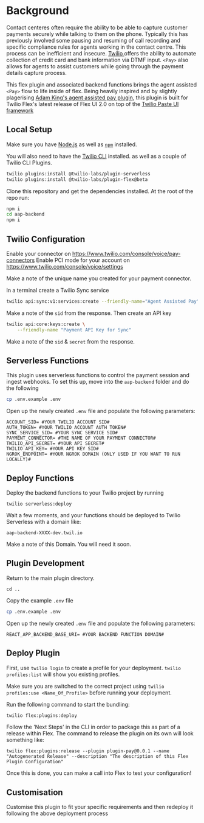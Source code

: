 # Background

Contact centeres often require the ability to be able to capture customer payments securely while talking to them on the phone. Typically this has previously involved some pausing and resuming of call recording and specific compliance rules for agents working in the contact centre. This process can be inefficient and insecure. [Twilio <Pay>](https://www.twilio.com/pay) offers the ability to automate collection of credit card and bank information via DTMF input. `<Pay>` also allows for agents to assist customers while going through the payment details capture process.

This flex plugin and associated backend functions brings the agent assisted `<Pay>` flow to life inside of flex. Being heavily inspired and by slightly plagerising [Adam King's agent assisted pay plugin](https://github.com/aking-twilio/flex-agent-assisted-payments-plugin), this plugin is built for Twilio Flex's latest release of Flex UI 2.0 on top of the [Twilio Paste UI framework](https://paste.twilio.design/)

## Local Setup

Make sure you have [Node.js](https://nodejs.org) as well as [`npm`](https://npmjs.com) installed.

You will also need to have the [Twilio CLI](https://www.twilio.com/docs/twilio-cli/quickstart#install-twilio-cli) installed. as well as a couple of Twilio CLI Plugins.

```bash
twilio plugins:install @twilio-labs/plugin-serverless
twilio plugins:install @twilio-labs/plugin-flex@beta
```

Clone this repository and get the dependencies installed. At the root of the repo run:
```bash
npm i
cd aap-backend
npm i
```

## Twilio Configuration

Enable your <Pay /> connector on https://www.twilio.com/console/voice/pay-connectors
Enable PCI mode for your account on https://www.twilio.com/console/voice/settings

Make a note of the unique name you created for your payment connector.

In a terminal create a Twilio Sync service
```bash
twilio api:sync:v1:services:create --friendly-name="Agent Assisted Pay"
```
Make a note of the `sid` from the response. Then create an API key

```bash
twilio api:core:keys:create \
    --friendly-name "Payment API Key for Sync"
```
Make a note of the `sid` & `secret` from the response.

## Serverless Functions
This plugin uses serverless functions to control the payment session and ingest webhooks. To set this up, move into the `aap-backend` folder and do the following

```bash
cp .env.example .env
```
Open up the newly created `.env` file and populate the following parameters:
```
ACCOUNT_SID= #YOUR TWILIO ACCOUNT SID#
AUTH_TOKEN= #YOUR TWILIO ACCOUNT AUTH TOKEN#
SYNC_SERVICE_SID= #YOUR SYNC SERVICE SID#
PAYMENT_CONNECTOR= #THE NAME OF YOUR PAYMENT CONNECTOR#
TWILIO_API_SECRET= #YOUR API SECRET#
TWILIO_API_KEY= #YOUR API KEY SID#
NGROK_ENDPOINT= #YOUR NGROK DOMAIN (ONLY USED IF YOU WANT TO RUN LOCALLY)#
```
## Deploy Functions
Deploy the backend functions to your Twilio project by running

`twilio serverless:deploy`

Wait a few moments, and your functions should be deployed to Twilio Serverless with a domain like:

`aap-backend-XXXX-dev.twil.io`

Make a note of this Domain. You will need it soon.

## Plugin Development

Return to the main plugin directory. 

`cd ..` 

Copy the example `.env` file
```bash
cp .env.example .env
```
Open up the newly created `.env` file and populate the following parameters:
```
REACT_APP_BACKEND_BASE_URI= #YOUR BACKEND FUNCTION DOMAIN#
```

## Deploy Plugin
First, use `twilio login` to create a profile for your deployment. 
`twilio profiles:list` will show you existing profiles.

Make sure you are switched to the correct project using `twilio profiles:use <Name_Of_Profile>` before running your deployment.

Run the following command to start the bundling:

```bash
twilio flex:plugins:deploy
```

Follow the 'Next Steps' in the CLI in order to package this as part of a release within Flex. The command to release the plugin on its own will look something like:

`twilio flex:plugins:release --plugin plugin-pay@0.0.1 --name "Autogenerated Release" --description "The description of this Flex Plugin Configuration"`

Once this is done, you can make a call into Flex to test your configuration! 

## Customisation
Customise this plugin to fit your specific requirements and then redeploy it following the above deployment process